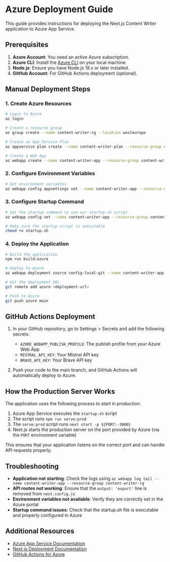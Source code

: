 # Azure Deployment Guide

This guide provides instructions for deploying the Next.js Content Writer application to Azure App Service.

## Prerequisites

1. **Azure Account**: You need an active Azure subscription.
2. **Azure CLI**: Install the [Azure CLI](https://docs.microsoft.com/en-us/cli/azure/install-azure-cli) on your local machine.
3. **Node.js**: Ensure you have Node.js 18.x or later installed.
4. **GitHub Account**: For GitHub Actions deployment (optional).

## Manual Deployment Steps

### 1. Create Azure Resources

```bash
# Login to Azure
az login

# Create a resource group
az group create --name content-writer-rg --location westeurope

# Create an App Service Plan
az appservice plan create --name content-writer-plan --resource-group content-writer-rg --sku P1v2 --is-linux

# Create a Web App
az webapp create --name content-writer-app --resource-group content-writer-rg --plan content-writer-plan --runtime "NODE|18-lts"
```

### 2. Configure Environment Variables

```bash
# Set environment variables
az webapp config appsettings set --name content-writer-app --resource-group content-writer-rg --settings MISTRAL_API_KEY="your-mistral-api-key" BRAVE_API_KEY="your-brave-api-key" NODE_ENV="production" PORT="8080"
```

### 3. Configure Startup Command

```bash
# Set the startup command to use our startup.sh script
az webapp config set --name content-writer-app --resource-group content-writer-rg --startup-file "startup.sh"

# Make sure the startup script is executable
chmod +x startup.sh
```

### 4. Deploy the Application

```bash
# Build the application
npm run build:azure

# Deploy to Azure
az webapp deployment source config-local-git --name content-writer-app --resource-group content-writer-rg

# Get the deployment URL
git remote add azure <deployment-url>

# Push to Azure
git push azure main
```

## GitHub Actions Deployment

1. In your GitHub repository, go to Settings > Secrets and add the following secrets:
   - `AZURE_WEBAPP_PUBLISH_PROFILE`: The publish profile from your Azure Web App
   - `MISTRAL_API_KEY`: Your Mistral API key
   - `BRAVE_API_KEY`: Your Brave API key

2. Push your code to the main branch, and GitHub Actions will automatically deploy to Azure.

## How the Production Server Works

The application uses the following process to start in production:

1. Azure App Service executes the `startup.sh` script
2. The script runs `npm run serve:prod`
3. The `serve:prod` script runs `next start -p ${PORT:-3000}`
4. Next.js starts the production server on the port provided by Azure (via the `PORT` environment variable)

This ensures that your application listens on the correct port and can handle API requests properly.

## Troubleshooting

- **Application not starting**: Check the logs using `az webapp log tail --name content-writer-app --resource-group content-writer-rg`
- **API routes not working**: Ensure that the `output: 'export'` line is removed from `next.config.js`
- **Environment variables not available**: Verify they are correctly set in the Azure portal
- **Startup command issues**: Check that the startup.sh file is executable and properly configured in Azure

## Additional Resources

- [Azure App Service Documentation](https://docs.microsoft.com/en-us/azure/app-service/)
- [Next.js Deployment Documentation](https://nextjs.org/docs/deployment)
- [GitHub Actions for Azure](https://github.com/Azure/actions) 